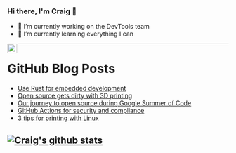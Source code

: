 ### Hi there, I'm Craig 👋

<!--
**CraigTeelFugro/CraigTeelFugro** is a ✨ _special_ ✨ repository because its `README.md` (this file) appears on your GitHub profile.

Here are some ideas to get you started:
-->

- 🔭 I’m currently working on the DevTools team
- 🌱 I’m currently learning everything I can

[<img align="left" alt="Craig Teel | LinkedIn" width="22px" src="https://cdn.jsdelivr.net/npm/simple-icons@v3/icons/linkedin.svg" />][linkedin]

---

# GitHub Blog Posts

<!-- BLOG-POST-LIST:START -->
- [Use Rust for embedded development](https://opensource.com/article/21/10/rust-embedded-development)
- [Open source gets dirty with 3D printing](https://opensource.com/article/21/10/open-source-soil-science)
- [Our journey to open source during Google Summer of Code](https://opensource.com/article/21/10/google-summer-code)
- [GitHub Actions for security and compliance](https://github.blog/2021-10-22-github-actions-for-security-compliance/)
- [3 tips for printing with Linux](https://opensource.com/article/21/10/print-linux)
<!-- BLOG-POST-LIST:END -->

## [![Craig's github stats](https://github-readme-stats.vercel.app/api?username=craigteelfugro)](https://github.com/anuraghazra/github-readme-stats)


[linkedin]: https://linkedin.com/in/craig-teel-b8786771
